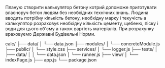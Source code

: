 Планую створити калькулятор бетону котрий допоможе приготувати власноруч бетон людям без необхідних технічних знань. Людина вводить потрібну кількість бетону, необхідну марку і текучість а калькулятор розраховує необхідну кількість цементу, щебеню, піску і води для цього об'єму а також вартість матеріалів. При розрахунку враховуємо Державні Будівельні Норми.

calc/
├── data/
│   └── data.json
├── modules/
│   └── concreteModule.js
├── public/
│   └── style.css
├── services/
│   └── logger.js
├── tests/
│   ├── data/
│   │   └── data.json
│   └── runner.js
├── view/
│   └── indexPage.js
├── app.js
└── package.json